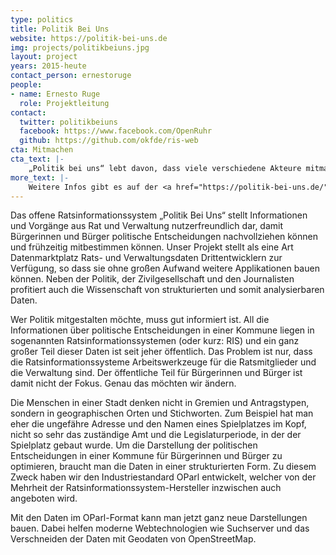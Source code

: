 ```yaml
---
type: politics
title: Politik Bei Uns
website: https://politik-bei-uns.de
img: projects/politikbeiuns.jpg
layout: project
years: 2015-heute
contact_person: ernestoruge
people:
- name: Ernesto Ruge
  role: Projektleitung
contact:
  twitter: politikbeiuns
  facebook: https://www.facebook.com/OpenRuhr
  github: https://github.com/okfde/ris-web
cta: Mitmachen
cta_text: |-
    „Politik bei uns“ lebt davon, dass viele verschiedene Akteure mitmachen. Wir freuen uns über jede Person, die die Plattform nutzen möchte, Kommunen, die Daten bereitstellen oder Entwicklerinnen und Designer, die die Plattform verbessern können Mehr Infos wie man mitmachen kann, gibt es <a href="https://offenerhaushalt.de/page/mitmachen.html">hier</a>.
more_text: |-
    Weitere Infos gibt es auf der <a href="https://politik-bei-uns.de/">Website</a> von Politik bei uns.
---
```


Das offene Ratsinformationssystem „Politik Bei Uns“ stellt Informationen und Vorgänge aus Rat und Verwaltung nutzerfreundlich dar, damit Bürgerinnen und Bürger politische Entscheidungen nachvollziehen können und frühzeitig mitbestimmen können. Unser Projekt stellt als eine Art Datenmarktplatz Rats- und Verwaltungsdaten Drittentwicklern zur Verfügung, so dass sie ohne großen Aufwand weitere Applikationen bauen können. Neben der Politik, der Zivilgesellschaft und den Journalisten profitiert auch die Wissenschaft von strukturierten und somit analysierbaren Daten.
 
Wer Politik mitgestalten möchte, muss gut informiert ist. All die Informationen über politische Entscheidungen in einer Kommune liegen in sogenannten Ratsinformationssystemen (oder kurz: RIS) und ein ganz großer Teil dieser Daten ist seit jeher öffentlich.
Das Problem ist nur, dass die Ratsinformationssysteme Arbeitswerkzeuge für die Ratsmitglieder und die Verwaltung sind. Der öffentliche Teil für Bürgerinnen und Bürger ist damit nicht der Fokus. Genau das möchten wir ändern.

Die Menschen in einer Stadt denken nicht in Gremien und Antragstypen, sondern in geographischen Orten und Stichworten. Zum Beispiel hat man eher die ungefähre Adresse und den Namen eines Spielplatzes im Kopf, nicht so sehr das zuständige Amt und die Legislaturperiode, in der der Spielplatz gebaut wurde.
Um die Darstellung der politischen Entscheidungen in einer Kommune für Bürgerinnen und Bürger zu optimieren, braucht man die Daten in einer strukturierten Form. Zu diesem Zweck haben wir den Industriestandard OParl entwickelt, welcher von der Mehrheit der Ratsinformationssystem-Hersteller inzwischen auch angeboten wird.

Mit den Daten im OParl-Format kann man jetzt ganz neue Darstellungen bauen. Dabei helfen moderne Webtechnologien wie Suchserver und das Verschneiden der Daten mit Geodaten von OpenStreetMap.
